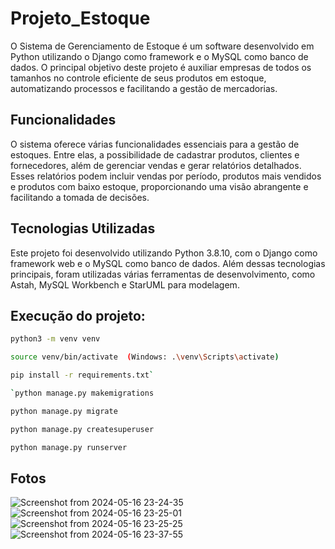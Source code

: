 # Projeto_Estoque
O Sistema de Gerenciamento de Estoque é um software desenvolvido em Python utilizando o Django como framework e o MySQL como banco de dados. O principal objetivo deste projeto é auxiliar empresas de todos os tamanhos no controle eficiente de seus produtos em estoque, automatizando processos e facilitando a gestão de mercadorias.


## Funcionalidades
O sistema oferece várias funcionalidades essenciais para a gestão de estoques. Entre elas, a possibilidade de cadastrar produtos, clientes e fornecedores, além de gerenciar vendas e gerar relatórios detalhados. Esses relatórios podem incluir vendas por período, produtos mais vendidos e produtos com baixo estoque, proporcionando uma visão abrangente e facilitando a tomada de decisões.


## Tecnologias Utilizadas
Este projeto foi desenvolvido utilizando Python 3.8.10, com o Django como framework web e o MySQL como banco de dados. Além dessas tecnologias principais, foram utilizadas várias ferramentas de desenvolvimento, como Astah, MySQL Workbench e StarUML para modelagem.


## Execução do projeto:

```bash
python3 -m venv venv

source venv/bin/activate  (Windows: .\venv\Scripts\activate)

pip install -r requirements.txt`

`python manage.py makemigrations

python manage.py migrate

python manage.py createsuperuser

python manage.py runserver
```

## Fotos
![Screenshot from 2024-05-16 23-24-35](https://github.com/rafaelbergo/Projeto_Estoque/assets/73114569/f37fbc66-b15f-4cdb-ba14-0f10cabd38ec)
![Screenshot from 2024-05-16 23-25-01](https://github.com/rafaelbergo/Projeto_Estoque/assets/73114569/f84dfb10-617d-4efd-91ca-9c545ab4fe5a)
![Screenshot from 2024-05-16 23-25-25](https://github.com/rafaelbergo/Projeto_Estoque/assets/73114569/563d6fd2-8099-42fc-b814-066e293f5e21)
![Screenshot from 2024-05-16 23-37-55](https://github.com/rafaelbergo/Projeto_Estoque/assets/73114569/eb4e2213-8e5d-416d-8166-a6ebbb2389f1)
